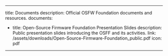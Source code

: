 
---
title: Documents
description: Official OSFW Foundation documents and resources.
documents:
  - title: Open-Source Firmware Foundation Presentation Slides
    description: Public presentation slides introducing the OSFF and its activities.
    link: /assets/downloads/Open-Source-Firmware-Foundation_public.pdf
    icon: pdf
---
